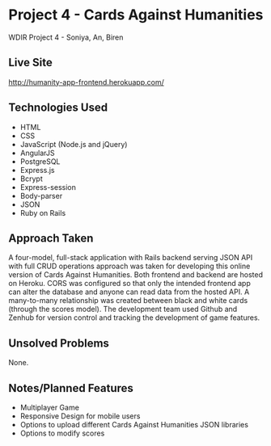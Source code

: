 # Project 4 - Cards Against Humanities
WDIR Project 4 - Soniya, An, Biren

## Live Site
http://humanity-app-frontend.herokuapp.com/

## Technologies Used
- HTML
- CSS
- JavaScript (Node.js and jQuery)
- AngularJS
- PostgreSQL
- Express.js
- Bcrypt
- Express-session
- Body-parser
- JSON
- Ruby on Rails


## Approach Taken
A four-model, full-stack application with Rails backend serving JSON API with full CRUD operations approach was taken for developing this online version of Cards Against Humanities.  Both frontend and backend are hosted on Heroku.  CORS was configured so that only the intended frontend app can alter the database and anyone can read data from the hosted API.  A many-to-many relationship was created between black and white cards (through the scores model).  The development team used Github and Zenhub for version control and tracking the development of game features.

## Unsolved Problems
None.

## Notes/Planned Features
- Multiplayer Game
- Responsive Design for mobile users
- Options to upload different Cards Against Humanities JSON libraries
- Options to modify scores

